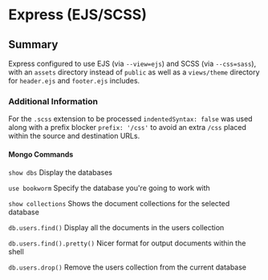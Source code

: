 # Express (EJS/SCSS)

## Summary

Express configured to use EJS (via `--view=ejs`) and SCSS (via `--css=sass`), with an `assets` directory instead of `public` as well as a `views/theme` directory for `header.ejs` and `footer.ejs` includes.

### Additional Information

For the `.scss` extension to be processed `indentedSyntax: false` was used along with a prefix blocker `prefix: '/css'` to avoid an extra `/css` placed within the source and destination URLs.

#### Mongo Commands

`show dbs`
Display the databases

`use bookworm`
Specify the database you're going to work with

`show collections`
Shows the document collections for the selected database

`db.users.find()`
Display all the documents in the users collection

`db.users.find().pretty()`
Nicer format for output documents within the shell

`db.users.drop()`
Remove the users collection from the current database
